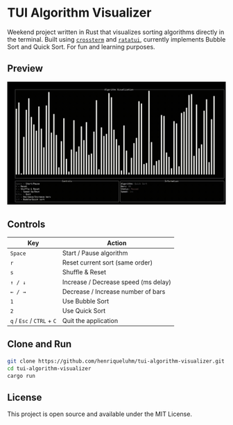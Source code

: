# TUI Algorithm Visualizer

Weekend project written in Rust that visualizes sorting algorithms directly in the terminal. Built using [`crossterm`](https://crates.io/crates/crossterm) and [`ratatui`](https://crates.io/crates/ratatui), currently implements Bubble Sort and Quick Sort. For fun and learning purposes.

## Preview
![Demo](./previews/preview.gif)


## Controls

| Key                        | Action                              |
|----------------------------|-------------------------------------|
| `Space`                    | Start / Pause algorithm             |
| `r`                        | Reset current sort (same order)     |
| `s`                        | Shuffle & Reset                     |
| `↑ / ↓`                    | Increase / Decrease speed (ms delay)|
| `← / →`                    | Decrease / Increase number of bars  |
| `1`                        | Use Bubble Sort                     |
| `2`                        | Use Quick Sort                      |
| `q` / `Esc` / `CTRL` + `C` | Quit the application                |

## Clone and Run
```bash
git clone https://github.com/henriqueluhm/tui-algorithm-visualizer.git
cd tui-algorithm-visualizer
cargo run
```

## License
This project is open source and available under the MIT License.